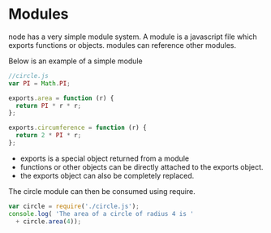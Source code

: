 # Modules
node has a very simple module system. A module is a javascript file which exports functions or objects. modules can reference other modules.

Below is an example of a simple module

```javascript
//circle.js
var PI = Math.PI;

exports.area = function (r) {
  return PI * r * r;
};

exports.circumference = function (r) {
  return 2 * PI * r;
};
```
* exports is a special object returned from a module
* functions or other objects can be directly attached to the exports object.
* the exports object can also be completely replaced.

The circle module can then be consumed using require.

```javascript
var circle = require('./circle.js');
console.log( 'The area of a circle of radius 4 is '
  + circle.area(4));
```

